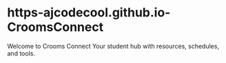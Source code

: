 # https-ajcodecool.github.io-CroomsConnect
Welcome to Crooms Connect Your student hub with resources, schedules, and tools.
